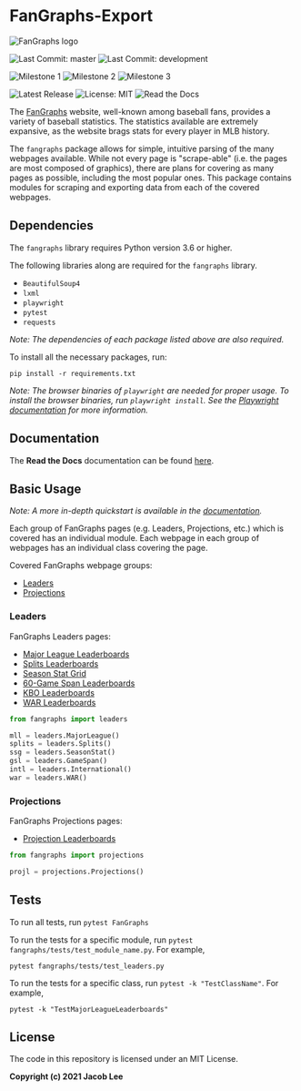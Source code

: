 # FanGraphs-Export

![FanGraphs logo](https://user-images.githubusercontent.com/72679601/112188979-c335d980-8bc0-11eb-8ab9-992663e9e0e6.png)

![Last Commit: master](https://img.shields.io/github/last-commit/JLpython-py/FanGraphs-export/master)
![Last Commit: development](https://img.shields.io/github/last-commit/JLpython-py/FanGraphs-Export/development)

![Milestone 1](https://img.shields.io/github/milestones/progress/JLpython-py/FanGraphs-Export/1)
![Milestone 2](https://img.shields.io/github/milestones/progress/JLpython-py/FanGraphs-Export/2)
![Milestone 3](https://img.shields.io/github/milestones/progress/JLpython-py/FanGraphs-Export/3)


![Latest Release](https://img.shields.io/github/v/tag/JLpython-py/FanGraphs-Export)
![License: MIT](https://img.shields.io/github/license/JLpython-py/FanGraphs-Export)
![Read the Docs](https://img.shields.io/readthedocs/fangraphs-export)

The [FanGraphs](https://fangraphs.com/) website, well-known among baseball fans, provides a variety of baseball statistics.
The statistics available are extremely expansive, as the website brags stats for every player in MLB history.

The `fangraphs` package allows for simple, intuitive parsing of the many webpages available.
While not every page is "scrape-able" (i.e. the pages are most composed of graphics),
there are plans for covering as many pages as possible, including the most popular ones.
This package contains modules for scraping and exporting data from each of the covered webpages.

## Dependencies

The `fangraphs` library requires Python version 3.6 or higher.

The following libraries along are required for the `fangraphs` library.

- `BeautifulSoup4`
- `lxml`
- `playwright`
- `pytest`  
- `requests`

*Note: The dependencies of each package listed above are also required.*

To install all the necessary packages, run:

```commandline
pip install -r requirements.txt
```

*Note: The browser binaries of `playwright` are needed for proper usage.
To install the browser binaries, run `playwright install`.
See the [Playwright documentation](https://playwright.dev/python/docs/intro/) for more information.*

## Documentation

The **Read the Docs** documentation can be found [here](https://fangraphs-export.readthedocs.io/en/latest/?).

## Basic Usage

*Note: A more in-depth quickstart is available in the [documentation](#Documentation).*

Each group of FanGraphs pages (e.g. Leaders, Projections, etc.) which is covered has an individual module.
Each webpage in each group of webpages has an individual class covering the page.

Covered FanGraphs webpage groups:

- [Leaders](#Leaders)
- [Projections](#Projections)

### Leaders

FanGraphs Leaders pages:

- [Major League Leaderboards](https://fangraphs.com/leaders.aspx)
- [Splits Leaderboards](https://fangraphs.com/leaders/splits-leaderboards)
- [Season Stat Grid](https://fangraphs.com/leaders/season-stat-grid)
- [60-Game Span Leaderboards](https://fangraphs.com/leaders/special/game-span)
- [KBO Leaderboards](https://fangraphs.com/leaders/international)
- [WAR Leaderboards](https://fangraphs.com/warleaders.aspx)

```python
from fangraphs import leaders

mll = leaders.MajorLeague()
splits = leaders.Splits()
ssg = leaders.SeasonStat()
gsl = leaders.GameSpan()
intl = leaders.International()
war = leaders.WAR()
```

### Projections

FanGraphs Projections pages:

- [Projection Leaderboards](https://fangraphs.com/projections.aspx)

```python
from fangraphs import projections

projl = projections.Projections()
```

## Tests

To run all tests, run `pytest FanGraphs`

To run the tests for a specific module, run `pytest fangraphs/tests/test_module_name.py`.
For example,

```commandline
pytest fangraphs/tests/test_leaders.py
```

To run the tests for a specific class, run `pytest -k "TestClassName"`.
For example,

```commandline
pytest -k "TestMajorLeagueLeaderboards"
```

## License

The code in this repository is licensed under an MIT License.

**Copyright (c) 2021 Jacob Lee**
